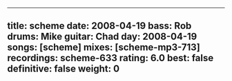 
---
title: scheme
date: 2008-04-19
bass:	Rob
drums:	Mike
guitar:	Chad
day: 2008-04-19
songs: [scheme]
mixes: [scheme-mp3-713]
recordings: scheme-633
rating: 6.0
best: false
definitive: false
weight: 0
---

